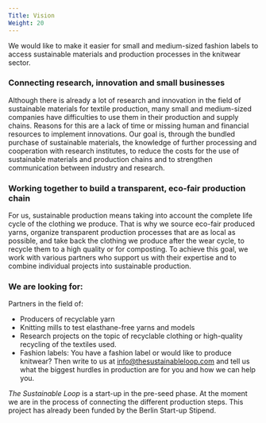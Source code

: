 ```yaml
---
Title: Vision
Weight: 20
---
```


We would like to make it easier for small and medium-sized fashion labels
to access sustainable materials and production processes in the knitwear sector.

### Connecting research, innovation and small businesses

Although there is already a lot of research and innovation
in the field of sustainable materials for textile production,
many small and medium-sized companies have difficulties
to use them in their production and supply chains.
Reasons for this are a lack of time or missing human and financial resources
to implement innovations.
Our goal is, through the bundled purchase of sustainable materials,
the knowledge of further processing and cooperation with research institutes,
to reduce the costs for the use of sustainable materials and production chains
and to strengthen communication between industry and research.

### Working together to build a transparent, eco-fair production chain

For us, sustainable production means taking into account the complete life cycle of the clothing we produce. That is why we source eco-fair produced yarns,
organize transparent production processes that are as local as possible, and take back the clothing we produce after the wear cycle,
to recycle them to a high quality or for composting. 
To achieve this goal, we work with various partners who support us with their expertise
and to combine individual projects into sustainable production.

### We are looking for:

Partners in the field of:

- Producers of recyclable yarn
- Knitting mills to test elasthane-free yarns and models
- Research projects on the topic of recyclable clothing or high-quality recycling of the textiles used.
- Fashion labels: You have a fashion label or would like to produce knitwear?
  Then write to us at info@thesustainableloop.com and tell us
  what the biggest hurdles in production are for you and how we can help you.

*The Sustainable Loop* is a start-up in the pre-seed phase.
At the moment we are in the process of connecting the different production steps.
This project has already been funded by the Berlin Start-up Stipend.